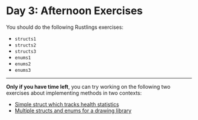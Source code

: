 # Day 3: Afternoon Exercises

You should do the following Rustlings exercises:

- `structs1`
- `structs2`
- `structs3`
- `enums1`
- `enums2`
- `enums3`

---

**Only if you have time left**, you can try working on the following two exercises about implementing methods in two contexts:

- [Simple struct which tracks health statistics](health-statistics.md)
- [Multiple structs and enums for a drawing library](points-polygons.md)
